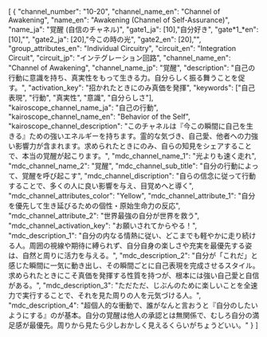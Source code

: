 [
{
"channel_number": "10-20",
"channel_name_en": "Channel of Awakening",
"name_en": "Awakening (Channel of Self-Assurance)",
"name_ja": "覚醒 (自信のチャネル)",
"gate1_ja": [10],"自分好き",
"gate*1_*en": [10],"",
"gate2_ja": [20],"今この時の光",
"gate2_en": [20],"",
"group_attributes_en": "Individual Circuitry",
"circuit_en": "Integration Circuit",
"circuit_jp":  "インテグレーション回路",
"channel_name_en": "Channel of Awakening",
"channel_name_jp": "覚醒",
"description": "自己の行動に意識を持ち、真実性をもって生きる力。自分らしく振る舞うことを促す。",
"activation_key": "招かれたときにのみ真価を発揮",
"keywords": ["自己表現", "行動", "真実性", "意識", "自分らしさ"],
"kairoscope_channel_name_ja": "自己の行動",
"kairoscope_channel_name_en": "Behavior of the Self",
"kairoscope_channel_description": "このチャネルは『今この瞬間に自己を生きる』ための強いエネルギーを持ちます。霊的な気づき、自己愛、他者への力強い影響力が含まれます。求められたときにのみ、自らの知見をシェアすることで、本当の覚醒が起こります。",
"mdc_channel_name_1": "光よりも速く走れ",
"mdc_channel_name_2": "覚醒",
"mdc_channel_sub_title": "自分の行動によって、覚醒を呼び起こす",
"mdc_channel_discription": "自らの信念に従って行動することで、多くの人に良い影響を与え、目覚めへと導く",
"mdc_channel_attributes_color": "Yellow",
"mdc_channel_attribute_1": "自分を優先して生き延びるための個性・原始生命力の反応",
"mdc_channel_attribute_2": "世界最強の自分が世界を救う",
"mdc_channel_activation_key": "お願いされてからやる！",
"mdc_description_1": "自分の内なる情熱に従い、どこまでも軽やかに走り続ける人。周囲の視線や期待に縛られず、自分自身の楽しさや充実を最優先する姿は、自然と周りに活力を与える。",
"mdc_description_2": "自分が「これだ」と感じた瞬間に一気に動き出し、その瞬間ごとに自己表現を完成させるスタイル。求められたときにこそ真価を発揮する性質を持つが、根本には強い自己愛と自信がある。",
"mdc_description_3": "ただただ、じぶんのために楽しいことを全速力で実行することで、それを見た周りの人を元気づける人。",
"mdc_description_4": "超個人的な衝動で、誰がなんと言おうと『自分のしたいようにする』のが基本。自分の覚醒は他人の承認とは無関係で、むしろ自分の満足感が最優先。周りから見たら少しおかしく見えるくらいがちょうどいい。"
}
]
